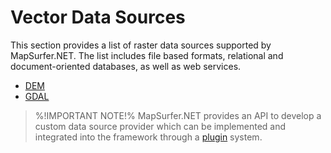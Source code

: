 # Vector Data Sources 

This section provides a list of raster data sources supported by MapSurfer.NET. The list includes file based formats, relational and document-oriented databases, as well as web services.

- [DEM](usermanual/data_sources/raster/dem.md)
- [GDAL](usermanual/data_sources/raster/gdal.md)

> %!IMPORTANT NOTE!% MapSurfer.NET provides an API to develop a custom data source provider which can be implemented and integrated into the framework through a [plugin](/devmanual/plugins/index.md) system.